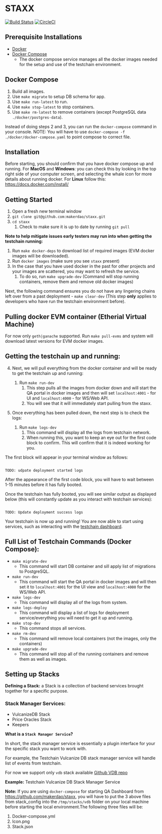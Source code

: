 # STAXX
[![Build Status](https://travis-ci.org/makerdao/staxx.svg?branch=master)](https://travis-ci.org/makerdao/staxx)
[![CircleCI](https://circleci.com/gh/makerdao/staxx.svg?style=svg)](https://circleci.com/gh/makerdao/staxx)


## Prerequisite Installations
- [Docker](https://docs.docker.com/get-docker/)
- [Docker Compose](https://docs.docker.com/compose/)
  - The docker compose service manages all the docker images needed for the setup and use of the testchain environment.


## Docker Compose

1. Build all images.
2. Use `make migrate` to setup DB schema for app.
3. Use `make run-latest` to run.
4. Use `make stop-latest` to stop containers.
5. Use `make rm-latest` to remove containers (except PostgreSQL data `./docker/postgres-data`).

Instead of doing steps 2 and 3, you can run the `docker-compose` command in your console.
NOTE: You will have to use `docker-compose -f ./docker/docker-compose.yaml` to point compose to correct file.

## Installation

Before starting, you should confirm that you have docker compose up and running.
For **MacOS** and **Windows**: you can check this by looking in the top right side of your computer screen, and selecting the whale icon for more details about running docker.
For **Linux** follow this: https://docs.docker.com/install/

## Getting Started

1. Open a fresh new terminal window
2. `git clone git@github.com:makerdao/staxx.git`
3. `cd staxx`
    1. Check to make sure it is up to date by running `git pull`


**Note to help mitigate issues early testers may run into when getting the testchain running:**

1. Run `make docker-deps` to download list of required images (EVM docker images will be downloaded).
2. Run `docker images` (make sure you see `staxx` present)
3. In the case that you have used docker in the past for other projects and your images are scattered, you may want to refresh the service.
    1. To do so, run `make upgrade-dev` (Command will stop running containers, remove them and remove old docker images)


Next, the following command ensures you do not have any lingering chains left over from a past deployment  - `make clear-dev` (This step **only** applies to developers who have run the testchain environment before).

## Pulling docker EVM container (Etherial Virtual Machine)

For now only `geth|ganache` supported.
Run `make pull-evms` and system will download latest versions for EVM docker images.

## Getting the testchain up and running:


4. Next, we will pull everything from the docker container and will be ready to get the testchain up and running:
    1. Run `make run-dev`
        1. This step pulls all the images from docker down and will start the QA portal in docker images and then will set `localhost:4001` - for UI and `localhost:4000` - for WS/Web API.
        2. You will see that it will immediately start pulling from the staxx.

5. Once everything has been pulled down, the next step is to check the logs:
    1. Run `make logs-dev`
        1. This command will display all the logs from testchain network.
        2. When running this, you want to keep an eye out for the first code block to confirm. This will confirm that it is indeed working for you.


The first block will appear in your terminal window as follows:

```

TODO: udpate deployment started logs

```

After the appearance of the first code block, you will have to wait between 1-15 minutes before it has fully booted.

Once the testchain has fully booted, you will see similar output as displayed below (this will constantly update as you interact with testchain services):

```

TODO: Update deployment success logs

```

Your testchain is now up and running! You are now able to start using services, such as interacting with the [testchain dashboard](https://github.com/makerdao/testchain-dashboard).


## Full List of Testchain Commands (Docker Compose):

- `make migrate-dev`
    - This command will start DB container and sill apply list of migrations to PostgreSQL.
- `make run-dev`
    - This command will start the QA portal in docker images and will then set it to  `localhost:4001` for the UI view and `localhost:4000` for the WS/Web API.
- `make logs-dev`
    - This command will display all of the logs from system.
- `make logs-deploy`
    - This command will display a list of logs for deployment service/everything you will need to get it up and running.
- `make stop-dev`
    - This command stops all services.
- `make rm-dev`
    - This command will remove local containers (not the images, only the containers)
- `make upgrade-dev`
    - This command will stop all of the running containers and remove them as well as images.

## Setting up Stacks

**Defining a Stack:** a Stack is a collection of backend services brought together for a specific purpose.


### Stack Manager Services:
- VulcanizeDB Stack
- Price Oracles Stack
- Keepers

**What is a `Stack Manager Service`?**

In short, the stack manager service is essentially a plugin interface for your the specific stack you want to work with.

For example, the Testchain Vulcanize DB stack manager service will handle list of events from testchain.

For now we support only `vdb` stack available
[Github VDB repo](https://github.com/makerdao/testchain-stack-vdb)

**Example:** Testchain Vulcanize DB Stack Manager Service

**Note:** If you are using `docker-compose` for starting QA Dashboard from https://github.com/makerdao/staxx, you will have to put the 3 above files from stack_config into the `/tmp/stacks/vdb` folder on your local machine before starting the local environment.The following three files will be:

1. Docker-compose.yml
2. Icon.png
3. Stack.json
